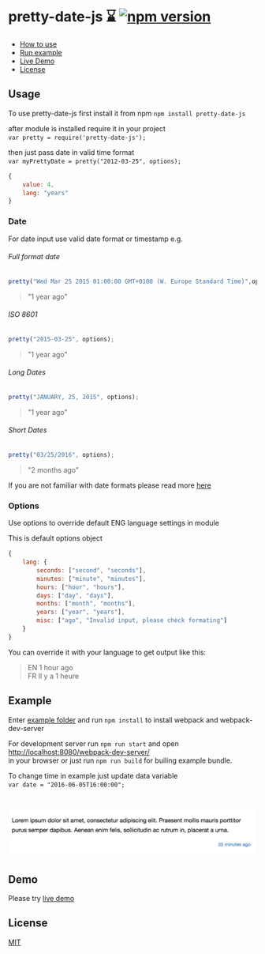 # pretty-date-js :hourglass: [![npm version](https://badge.fury.io/js/pretty-date-js.svg)](https://badge.fury.io/js/pretty-date-js)

- [How to use](#usage)
- [Run example](#example)
- [Live Demo](#demo)
- [License](#license)


## Usage

To use pretty-date-js first install it from npm `npm install pretty-date-js`<br>

after module is installed require it in your project</br>
`var pretty = require('pretty-date-js');`

then just pass date in valid time format <br> 
`var myPrettyDate = pretty("2012-03-25", options);`
```javascript
{ 
	value: 4, 
	lang: "years" 
}
```

### Date 

For date input use valid date format or timestamp e.g.

###### Full format date
```javascript
pretty("Wed Mar 25 2015 01:00:00 GMT+0100 (W. Europe Standard Time)",options);
```
> "1 year ago"


###### ISO 8601

```javascript
pretty("2015-03-25", options);
```
> "1 year ago"


###### Long Dates
```javascript
pretty("JANUARY, 25, 2015", options);
```
> "1 year ago"


###### Short Dates
```javascript
pretty("03/25/2016", options);
```
> "2 months ago"



If you are not familiar with date formats please read more [here](http://www.w3schools.com/js/js_date_formats.asp)


### Options 

Use options to override default ENG language settings in module

This is default options object
```javascript
{
	lang: {
		seconds: ["second", "seconds"],
		minutes: ["minute", "minutes"],
		hours: ["hour", "hours"],
		days: ["day", "days"],
		months: ["month", "months"],
		years: ["year", "years"],
		misc: ["ago", "Invalid input, please check formating"]
	}
}
```
You can override it with your language to get output like this:

> EN 1 hour ago <br>
> FR Il y a 1 heure

 
## Example

Enter [example folder](https://github.com/zarkoselak/pretty-date-js/tree/master/example) and run `npm install` to install webpack and webpack-dev-server

For development server run `npm run start` and open<br>
[http://localhost:8080/webpack-dev-server/](http://localhost:8080/webpack-dev-server/) <br>
in your browser or just run `npm run build` for builing example bundle.

To change time in example just update data variable<br>
`var date = "2016-06-05T16:00:00";`

# [![Example](example/media/example.png)](http://zarkoselak.github.io/pretty-date-js/)


## Demo
Please try [live demo](http://zarkoselak.github.io/pretty-date-js/) 


## License

[MIT](https://github.com/zarkoselak/pretty-date-js/blob/master/LICENSE.md)
